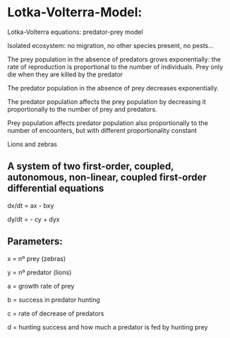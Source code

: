 # Lotka-Volterra-Model:
Lotka-Volterra equations: predator-prey model

Isolated ecosystem: no migration, no other species present, no pests...

The prey population in the absence of predators grows exponentially: the rate of reproduction is proportional to the number of individuals. Prey only die when they are killed by the predator

The predator population in the absence of prey decreases exponentially.

The predator population affects the prey population by decreasing it proportionally to the number of prey and predators.

Prey population affects predator population also proportionally to the number of encounters, but with different proportionality constant

Lions and zebras

## A system of two first-order, coupled, autonomous, non-linear, coupled first-order differential equations

dx/dt = ax - bxy

dy/dt = - cy + dyx


## Parameters:

x = nº prey (zebras)

y = nº predator (lions)

a = growth rate of prey

b = success in predator hunting

c = rate of decrease of predators

d = hunting success and how much a predator is fed by hunting prey
